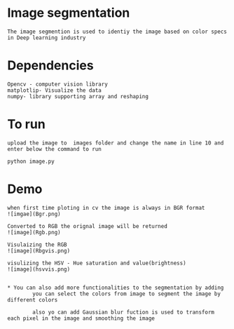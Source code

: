 # Image segmentation
    The image segmention is used to identiy the image based on color specs in Deep learning industry

# Dependencies
    Opencv - computer vision library
    matplotlip- Visualize the data
    numpy- library supporting array and reshaping

# To run  

    upload the image to  images folder and change the name in line 10 and enter below the command to run

    python image.py


# Demo

    when first time ploting in cv the image is always in BGR format
    ![imgae](Bgr.png)

    Converted to RGB the orignal image will be returned
    ![image](Rgb.png)

    Visulaizing the RGB 
    ![image](Rbgvis.png)

    visulizing the HSV - Hue saturation and value(brightness)
    ![image](hsvvis.png)


    * You can also add more functionalities to the segmentation by adding
            you can select the colors from image to segment the image by different colors

            also yo can add Gaussian blur fuction is used to transform each pixel in the image and smoothing the image



